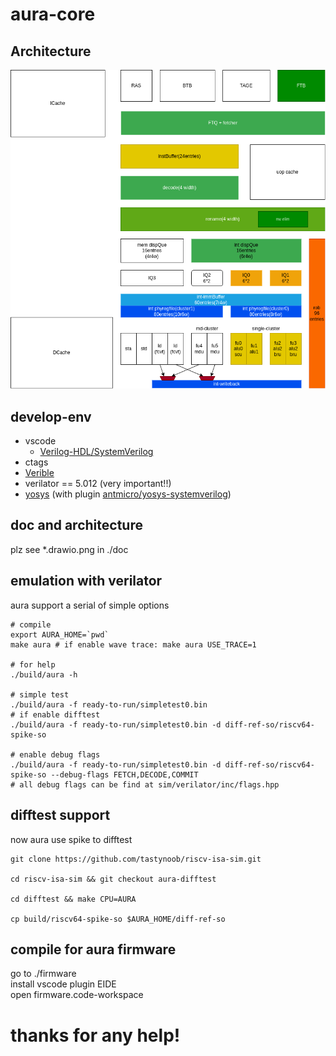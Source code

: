# aura-core

## Architecture

![](doc/aura.drawio.png)


## develop-env
- vscode
  - [Verilog-HDL/SystemVerilog](https://github.com/mshr-h/vscode-verilog-hdl-support)
- ctags
- [Verible](https://github.com/chipsalliance/verible)
- verilator == 5.012 (very important!!)
- [yosys](https://github.com/YosysHQ/yosys) (with plugin [antmicro/yosys-systemverilog](https://github.com/antmicro/yosys-systemverilog))

## doc and architecture
plz see *.drawio.png in ./doc


## emulation with verilator

aura support a serial of simple options
```
# compile
export AURA_HOME=`pwd`
make aura # if enable wave trace: make aura USE_TRACE=1

# for help
./build/aura -h

# simple test
./build/aura -f ready-to-run/simpletest0.bin 
# if enable difftest
./build/aura -f ready-to-run/simpletest0.bin -d diff-ref-so/riscv64-spike-so

# enable debug flags
./build/aura -f ready-to-run/simpletest0.bin -d diff-ref-so/riscv64-spike-so --debug-flags FETCH,DECODE,COMMIT
# all debug flags can be find at sim/verilator/inc/flags.hpp
```


## difftest support

now aura use spike to difftest
```
git clone https://github.com/tastynoob/riscv-isa-sim.git

cd riscv-isa-sim && git checkout aura-difftest

cd difftest && make CPU=AURA

cp build/riscv64-spike-so $AURA_HOME/diff-ref-so
```

## compile for aura firmware

go to ./firmware  
install vscode plugin EIDE  
open firmware.code-workspace  


# thanks for any help!